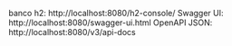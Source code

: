 banco h2: http://localhost:8080/h2-console/
Swagger UI: http://localhost:8080/swagger-ui.html
OpenAPI JSON: http://localhost:8080/v3/api-docs